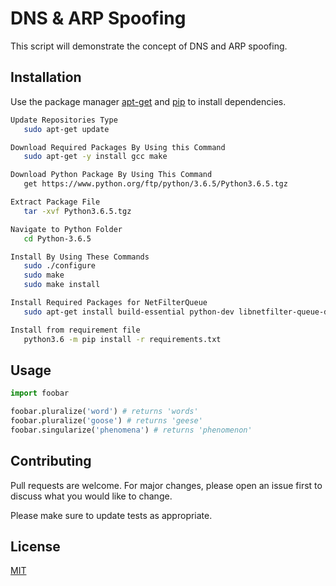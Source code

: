 # DNS & ARP Spoofing

This script will demonstrate the concept of DNS and ARP spoofing.

## Installation

Use the package manager [apt-get](https://linux.die.net/man/8/apt-get) and [pip](https://pip.pypa.io/en/stable/) to install dependencies.

```bash
Update Repositories Type
   sudo apt-get update

Download Required Packages By Using this Command
   sudo apt-get -y install gcc make

Download Python Package By Using This Command
   get https://www.python.org/ftp/python/3.6.5/Python3.6.5.tgz

Extract Package File
   tar -xvf Python3.6.5.tgz

Navigate to Python Folder
   cd Python-3.6.5

Install By Using These Commands
   sudo ./configure
   sudo make
   sudo make install

Install Required Packages for NetFilterQueue
   sudo apt-get install build-essential python-dev libnetfilter-queue-dev

Install from requirement file
   python3.6 -m pip install -r requirements.txt
```

## Usage

```python
import foobar

foobar.pluralize('word') # returns 'words'
foobar.pluralize('goose') # returns 'geese'
foobar.singularize('phenomena') # returns 'phenomenon'
```

## Contributing
Pull requests are welcome. For major changes, please open an issue first to discuss what you would like to change.

Please make sure to update tests as appropriate.

## License
[MIT](https://choosealicense.com/licenses/mit/)
